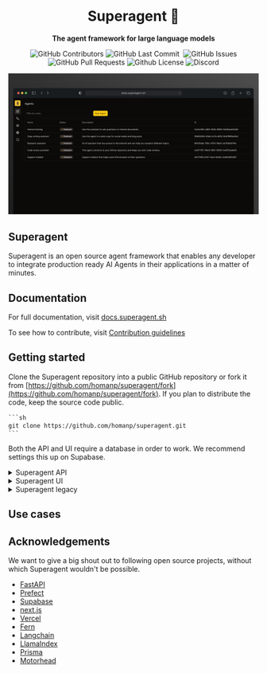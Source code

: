 <div align="center">

# Superagent 🥷

**The agent framework for large language models**

<p>
<img alt="GitHub Contributors" src="https://img.shields.io/github/contributors/homanp/Superagent" />
<img alt="GitHub Last Commit" src="https://img.shields.io/github/last-commit/homanp/Superagent" />
<img alt="" src="https://img.shields.io/github/repo-size/homanp/Superagent" />
<img alt="GitHub Issues" src="https://img.shields.io/github/issues/homanp/Superagent" />
<img alt="GitHub Pull Requests" src="https://img.shields.io/github/issues-pr/homanp/Superagent" />
<img alt="Github License" src="https://img.shields.io/badge/License-MIT-yellow.svg" />
<img alt="Discord" src="https://img.shields.io/discord/1110910277110743103?label=Discord&logo=discord&logoColor=white&style=plastic&color=d7b023)](https://discord.gg/e8j7mgjDUK" />
</p>

<img alt="Superagent UI" src=".//superagent.png" />

</div>

## Superagent
Superagent is an open source agent framework that enables any developer to integrate production ready AI Agents in their applications in a matter of minutes.


## Documentation
For full documentation, visit [docs.superagent.sh](https://docs.superagent.sh)

To see how to contribute, visit [Contribution guidelines](https://github.com/homanp/Superagent/blob/main/.github/CONTRIBUTING.md)

## Getting started

Clone the Superagent repository into a public GitHub repository or fork it from [https://github.com/homanp/superagent/fork](https://github.com/homanp/superagent/fork). If you plan to distribute the code, keep the source code public.

    ```sh
    git clone https://github.com/homanp/superagent.git
    ```

Both the API and UI require a database in order to work. We recommend settings this up on Supabase. 

<details>
<summary>Superagent API</summary>

Follow below steps to run the Superagent API. 

**Prerequisites**

1. Rename the `env.example` to `.env`  and make sure you have all mandatory values set:

3. Create a virtual environment

    ```sh
    virtualenv venv
    source venv/bin/activate
    ```

4. Install dependencies

    ```sh
    poetry install
    ```

5. Run database migrations

    ```sh
    poetry run prisma migrate dev
    ```

6. Start the server

    ```sh
    uvicorn app.main:app --reload
    ```
</details>

<details>
<summary>Superagent UI</summary>

1. Rename the `env.example` to `.env`  and make sure you have all mandatory values set

2. Install the dependencies

    ```sh
    npm install
    ```

3. Run the development server

    ```sh
    npm run dev

    ```

</details>

<details>
<summary>Superagent legacy</summary>

<!-- The content under the dropdown goes here -->

</details>


## Use cases

## Acknowledgements
We want to give a big shout out to following open source projects, without which Superagent wouldn't be possible.

- [FastAPI](https://github.com/tiangolo/fastapi)
- [Prefect](https://github.com/PrefectHQ/prefect)
- [Supabase](https://github.com/supabase/supabase)
- [next.js](https://github.com/vercel/next.js)
- [Vercel](https://github.com/vercel)
- [Fern](https://github.com/fern-api/fern)
- [Langchain](https://github.com/langchain-ai/langchain)
- [LlamaIndex](https://github.com/jerryjliu/llama_index)
- [Prisma](https://github.com/prisma/prisma)
- [Motorhead](https://github.com/getmetal/motorhead)